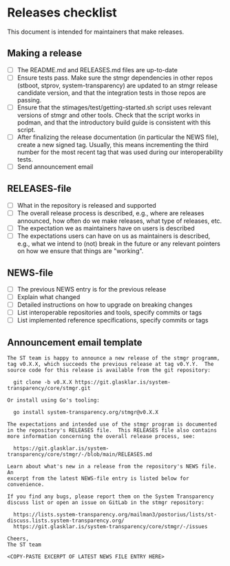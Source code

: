 # Releases checklist

This document is intended for maintainers that make releases.

## Making a release

  - [ ] The README.md and RELEASES.md files are up-to-date
  - [ ] Ensure tests pass. Make sure the stmgr dependencies in other
        repos (stboot, stprov, system-transparency) are updated to
        an stmgr release candidate version, and that the integration
        tests in those repos are passing.
  - [ ] Ensure that the stimages/test/getting-started.sh script uses
        relevant versions of stmgr and other tools. Check that the
        script works in podman, and that the introductory build guide
        is consistent with this script.
  - [ ] After finalizing the release documentation (in particular the
        NEWS file), create a new signed tag. Usually, this means
        incrementing the third number for the most recent tag that was
        used during our interoperability tests.
  - [ ] Send announcement email

## RELEASES-file

  - [ ] What in the repository is released and supported
  - [ ] The overall release process is described, e.g., where are releases
    announced, how often do we make releases, what type of releases, etc.
  - [ ] The expectation we as maintainers have on users is described
  - [ ] The expectations users can have on us as maintainers is
    described, e.g., what we intend to (not) break in the future or any
    relevant pointers on how we ensure that things are "working".

## NEWS-file

  - [ ] The previous NEWS entry is for the previous release
  - [ ] Explain what changed
  - [ ] Detailed instructions on how to upgrade on breaking changes
  - [ ] List interoperable repositories and tools, specify commits or tags
  - [ ] List implemented reference specifications, specify commits or tags

## Announcement email template

```
The ST team is happy to announce a new release of the stmgr programm,
tag v0.X.X, which succeeds the previous release at tag v0.Y.Y.  The
source code for this release is available from the git repository:

  git clone -b v0.X.X https://git.glasklar.is/system-transparency/core/stmgr.git

Or install using Go's tooling:

  go install system-transparency.org/stmgr@v0.X.X

The expectations and intended use of the stmgr program is documented
in the repository's RELEASES file.  This RELEASES file also contains
more information concerning the overall release process, see:

  https://git.glasklar.is/system-transparency/core/stmgr/-/blob/main/RELEASES.md

Learn about what's new in a release from the repository's NEWS file.  An
excerpt from the latest NEWS-file entry is listed below for convenience.

If you find any bugs, please report them on the System Transparency
discuss list or open an issue on GitLab in the stmgr repository:

  https://lists.system-transparency.org/mailman3/postorius/lists/st-discuss.lists.system-transparency.org/
  https://git.glasklar.is/system-transparency/core/stmgr/-/issues

Cheers,
The ST team

<COPY-PASTE EXCERPT OF LATEST NEWS FILE ENTRY HERE>
```
